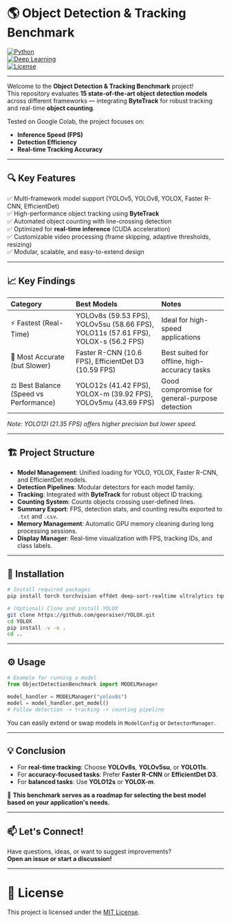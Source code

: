 
# 🌎 Object Detection & Tracking Benchmark

[![Python](https://img.shields.io/badge/Python-3.8%2B-blue.svg)](https://www.python.org/)  
[![Deep Learning](https://img.shields.io/badge/Deep%20Learning-PyTorch%20%7C%20Ultralytics%20%7C%20YOLOX-red)](https://pytorch.org/)  
[![License](https://img.shields.io/badge/License-MIT-green.svg)](LICENSE)

---

Welcome to the **Object Detection & Tracking Benchmark** project!  
This repository evaluates **15 state-of-the-art object detection models** across different frameworks — integrating **ByteTrack** for robust tracking and real-time **object counting**.

Tested on Google Colab, the project focuses on:
- **Inference Speed (FPS)**
- **Detection Efficiency**
- **Real-time Tracking Accuracy**

---

## 🔍 Key Features

✅ Multi-framework model support (YOLOv5, YOLOv8, YOLOX, Faster R-CNN, EfficientDet)  
✅ High-performance object tracking using **ByteTrack**  
✅ Automated object counting with line-crossing detection  
✅ Optimized for **real-time inference** (CUDA acceleration)  
✅ Customizable video processing (frame skipping, adaptive thresholds, resizing)  
✅ Modular, scalable, and easy-to-extend design  

---

## 📈 Key Findings

| Category | Best Models | Notes |
|:---|:---|:---|
| ⚡ Fastest (Real-Time) | YOLOv8s (59.53 FPS), YOLOv5su (58.66 FPS), YOLO11s (57.61 FPS), YOLOX-s (56.2 FPS) | Ideal for high-speed applications |
| 🎯 Most Accurate (but Slower) | Faster R-CNN (10.6 FPS), EfficientDet D3 (10.59 FPS) | Best suited for offline, high-accuracy tasks |
| ⚖️ Best Balance (Speed vs Performance) | YOLO12s (41.42 FPS), YOLOX-m (39.92 FPS), YOLOv5mu (43.69 FPS) | Good compromise for general-purpose detection |

*Note: YOLO12l (21.35 FPS) offers higher precision but lower speed.*

---

## 🏗️ Project Structure

- **Model Management**: Unified loading for YOLO, YOLOX, Faster R-CNN, and EfficientDet models.
- **Detection Pipelines**: Modular detectors for each model family.
- **Tracking**: Integrated with **ByteTrack** for robust object ID tracking.
- **Counting System**: Counts objects crossing user-defined lines.
- **Summary Export**: FPS, detection stats, and counting results exported to `.txt` and `.csv`.
- **Memory Management**: Automatic GPU memory cleaning during long processing sessions.
- **Display Manager**: Real-time visualization with FPS, tracking IDs, and class labels.

---

## 🚀 Installation

```bash
# Install required packages
pip install torch torchvision effdet deep-sort-realtime ultralytics tqdm opencv-python

# (Optional) Clone and install YOLOX
git clone https://github.com/georaiser/YOLOX.git
cd YOLOX
pip install -v -e .
cd ..
```

---

## ⚙️ Usage

```python
# Example for running a model
from ObjectDetectionBenchmark import MODELManager

model_handler = MODELManager("yolov8s")
model = model_handler.get_model()
# Follow detection -> tracking -> counting pipeline
```

You can easily extend or swap models in `ModelConfig` or `DetectorManager`.

---

## 💡 Conclusion

- For **real-time tracking**: Choose **YOLOv8s**, **YOLOv5su**, or **YOLO11s**.  
- For **accuracy-focused tasks**: Prefer **Faster R-CNN** or **EfficientDet D3**.  
- For **balanced tasks**: Use **YOLO12s** or **YOLOX-m**.

📌 **This benchmark serves as a roadmap for selecting the best model based on your application's needs.**

---

## 📫 Let's Connect!

Have questions, ideas, or want to suggest improvements?  
**Open an issue or start a discussion!**

---

# 📄 License

This project is licensed under the [MIT License](LICENSE).
